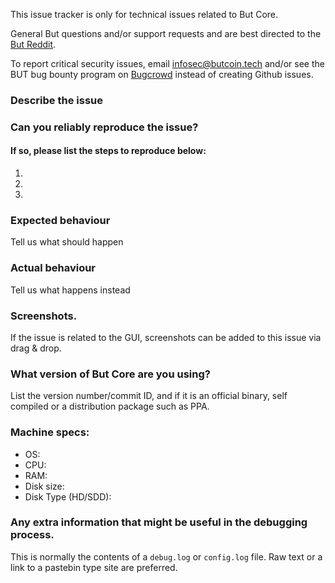 <!--- Remove sections that do not apply -->

This issue tracker is only for technical issues related to But Core.

General But questions and/or support requests and are best directed to the [But Reddit](https://www.reddit.com/r/but/).

To report critical security issues, email infosec@butcoin.tech and/or see the BUT bug bounty program on [Bugcrowd](https://bugcrowd.com/butdigitalcash) instead of creating Github issues.

### Describe the issue

### Can you reliably reproduce the issue?
#### If so, please list the steps to reproduce below:
1.
2.
3.

### Expected behaviour
Tell us what should happen

### Actual behaviour
Tell us what happens instead

### Screenshots.
If the issue is related to the GUI, screenshots can be added to this issue via drag & drop.

### What version of But Core are you using?
List the version number/commit ID, and if it is an official binary, self compiled or a distribution package such as PPA.

### Machine specs:
- OS:
- CPU:
- RAM:
- Disk size:
- Disk Type (HD/SDD):

### Any extra information that might be useful in the debugging process.
This is normally the contents of a `debug.log` or `config.log` file. Raw text or a link to a pastebin type site are preferred.
